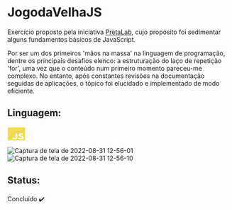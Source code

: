 # JogodaVelhaJS

Exercício proposto pela iniciativa [PretaLab](https://www.pretalab.com/ ), cujo propósito foi sedimentar alguns fundamentos básicos de JavaScript.


Por ser um dos primeiros 'mãos na massa' na linguagem de programação, dentre os principais desafios elenco: a estruturação do laço de repetição 'for', uma vez que o conteúdo num primeiro momento pareceu-me complexo. No entanto, após constantes revisões na documentação seguidas de aplicações, o tópico foi elucidado e implementado de modo eficiente. 

## Linguagem:

#### 
  <img align="center" alt="Rafa-Js" height="30" width="40" src="https://raw.githubusercontent.com/devicons/devicon/master/icons/javascript/javascript-plain.svg">


![Captura de tela de 2022-08-31 12-56-01](https://user-images.githubusercontent.com/105956403/187723999-9c20b8d7-8eb8-4922-8807-6e5adb597da5.png)
![Captura de tela de 2022-08-31 12-56-10](https://user-images.githubusercontent.com/105956403/187724014-35b67594-a94e-4cbf-be46-3f75ff5e28c2.png)

## Status:

####

Concluído ✔️
